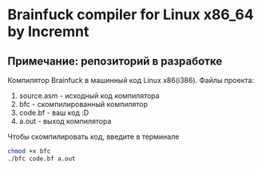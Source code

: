 # Brainfuck compiler for Linux x86_64 by Incremnt
## Примечание: репозиторий в разработке
Компилятор Brainfuck в машинный код Linux x86(i386). Файлы проекта:
1. source.asm - исходный код компилятора
2. bfc - скомпилированный компилятор
3. code.bf - ваш код :D
4. a.out - выход компилятора


Чтобы скомпилировать код, введите в терминале
```bash
chmod +x bfc
./bfc code.bf a.out
